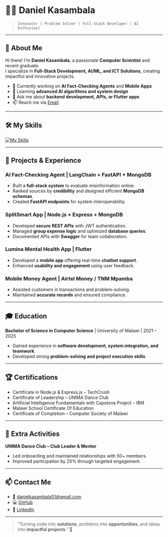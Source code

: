 # 👨‍💻 Daniel Kasambala

> `Innovator | Problem Solver | Full-Stack Developer | AI Enthusiast`

---

## 🌟 About Me

Hi there! I'm **Daniel Kasambala**, a passionate **Computer Scientist** and recent graduate.  
I specialize in **Full-Stack Development, AI/ML, and ICT Solutions**, creating impactful and innovative projects.

- 🔭 Currently working on **AI Fact-Checking Agents** and **Mobile Apps**  
- 🌱 Learning **advanced AI algorithms and system design**  
- 💬 Ask me about **backend development, APIs, or Flutter apps**  
- 📫 Reach me via [Email](mailto:danielkasambala51@gmail.com)  

---

## 🛠 My Skills

[![My Skills](https://skillicons.dev/icons?i=python,java,kotlin,nodejs,express,mongodb,react,nextjs,html,css,flutter,jwt,postman,git,github,blender,godot,lua,vscode,eclipse,javafx,intellij,sublime,aws,azure,linux,raspberrypi,unity,unreal,tailwind,materialui,figma,latex,postgres,redis,graphql,typescript,vue,nuxtjs,nestjs,tailwind,webpack,gitlab,jenkins,jenkins,nginx,sqlite,solidity,flutter,heroku,rails,redis,redux,remix,rollupjs,threejs,tailwind,typescript,vue,vuetify,yarn,zig&theme=dark)](https://skillicons.dev)

---

## 📂 Projects & Experience

### AI Fact-Checking Agent | LangChain + FastAPI + MongoDB
- Built a **full-stack system** to evaluate misinformation online.
- Ranked sources by **credibility** and designed efficient **MongoDB schemas**.
- Created **FastAPI endpoints** for system interoperability.

### SplitSmart App | Node.js + Express + MongoDB
- Developed **secure REST APIs** with JWT authentication.
- Managed **group expense logic** and optimized **database queries**.
- Documented APIs with **Swagger** for team collaboration.

### Lumina Mental Health App | Flutter
- Developed a **mobile app** offering real-time **chatbot support**.
- Enhanced **usability and engagement** using user feedback.

### Mobile Money Agent | Airtel Money / TNM Mpamba
- Assisted customers in transactions and problem-solving.
- Maintained **accurate records** and ensured compliance.

---

## 🎓 Education

**Bachelor of Science in Computer Science** | University of Malawi | 2021 – 2025  
- Gained experience in **software development, system integration, and teamwork**.  
- Developed strong **problem-solving and project execution skills**.

---

## 🏆 Certifications

- Certificate in Node.js & Express.js – TechCrush  
- Certificate of Leadership – UNIMA Dance Club  
- Artificial Intelligence Fundamentals with Capstone Project – IBM  
- Malawi School Certificate Of Education  
- Certificate of Completion – Computer Society of Malawi  

---

## 💃 Extra Activities

**UNIMA Dance Club – Club Leader & Mentor**  
- Led onboarding and maintained relationships with 50+ members.  
- Improved participation by 20% through targeted engagement.  

---

## 📫 Contact Me

- 📧 [danielkasambala51@gmail.com](mailto:danielkasambala51@gmail.com)  
- 💻 [GitHub](https://github.com/DILHT)  
- 🔗 [LinkedIn](https://linkedin.com/)  

---

> “Turning code into **solutions**, problems into **opportunities**, and ideas into **impactful projects**.” 🚀
